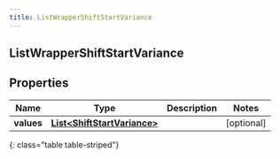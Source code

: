 ```yaml
---
title: ListWrapperShiftStartVariance
---
```


## ListWrapperShiftStartVariance

## Properties

| Name       | Type                                                                             | Description | Notes      |
| ---------- | -------------------------------------------------------------------------------- | ----------- | ---------- |
| **values** | <!----><!---->[**List&lt;ShiftStartVariance&gt;**](ShiftStartVariance.md)<!----> |             | [optional] |

{: class="table table-striped"}
